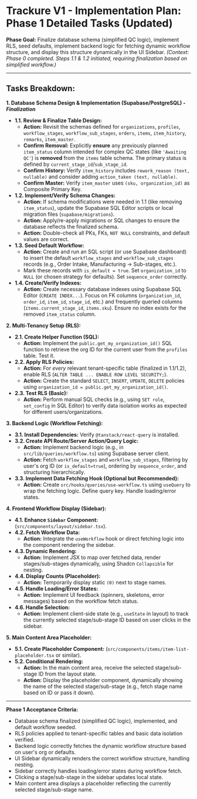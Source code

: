 # Trackure V1 - Implementation Plan: Phase 1 Detailed Tasks (Updated)

**Phase Goal:** Finalize database schema (simplified QC logic), implement RLS, seed defaults, implement backend logic for fetching dynamic workflow structure, and display this structure dynamically in the UI Sidebar.
_(Context: Phase 0 completed. Steps 1.1 & 1.2 initiated, requiring finalization based on simplified workflow.)_

---

## Tasks Breakdown:

**1. Database Schema Design & Implementation (Supabase/PostgreSQL) - _Finalization_**

- **1.1. Review & Finalize Table Design:**
  - **Action:** Revisit the schemas defined for `organizations`, `profiles`, `workflow_stages`, `workflow_sub_stages`, `orders`, `items`, `item_history`, `remarks`, `item_master`.
  - **Confirm Removal:** Explicitly **ensure** any previously planned `item_status` column intended for complex QC states (like `'Awaiting QC'`) is **removed** from the `items` table schema. The primary status is defined by `current_stage_id`/`sub_stage_id`.
  - **Confirm History:** Verify `item_history` includes `rework_reason (text, nullable)` and consider adding `action_taken (text, nullable)`.
  - **Confirm Master:** Verify `item_master` uses `(sku, organization_id)` as Composite Primary Key.
- **1.2. Implement/Verify Schema Changes:**
  - **Action:** If schema modifications were needed in 1.1 (like removing `item_status`), update the Supabase SQL Editor scripts or local migration files (`supabase/migrations`).
  - **Action:** Apply/re-apply migrations or SQL changes to ensure the database reflects the finalized schema.
  - **Action:** Double-check all PKs, FKs, `NOT NULL` constraints, and default values are correct.
- **1.3. Seed Default Workflow:**
  - **Action:** Create and run an SQL script (or use Supabase dashboard) to insert the default `workflow_stages` and `workflow_sub_stages` records (e.g., Order Intake, Manufacturing -> Sub-stages, etc.).
  - Mark these records with `is_default = true`. Set `organization_id` to `NULL` (or chosen strategy for defaults). Set `sequence_order` correctly.
- **1.4. Create/Verify Indexes:**
  - **Action:** Create necessary database indexes using Supabase SQL Editor (`CREATE INDEX...`). Focus on FK columns (`organization_id`, `order_id`, `item_id`, `stage_id`, etc.) and frequently queried columns (`items.current_stage_id`, `items.sku`). Ensure no index exists for the removed `item_status` column.

**2. Multi-Tenancy Setup (RLS):**

- **2.1. Create Helper Function (SQL):**
  - **Action:** Implement the `public.get_my_organization_id()` SQL function to retrieve the org ID for the current user from the `profiles` table. Test it.
- **2.2. Apply RLS Policies:**
  - **Action:** For _every_ relevant tenant-specific table (finalized in 1.1/1.2), enable RLS (`ALTER TABLE ... ENABLE ROW LEVEL SECURITY;`).
  - **Action:** Create the standard `SELECT`, `INSERT`, `UPDATE`, `DELETE` policies using `organization_id = public.get_my_organization_id()`.
- **2.3. Test RLS (Basic):**
  - **Action:** Perform manual SQL checks (e.g., using `SET role`, `set_config` in SQL Editor) to verify data isolation works as expected for different users/organizations.

**3. Backend Logic (Workflow Fetching):**

- **3.1. Install Dependencies:** Verify `@tanstack/react-query` is installed.
- **3.2. Create API Route/Server Action/Query Logic:**
  - **Action:** Implement backend logic (e.g., in `src/lib/queries/workflow.ts`) using Supabase server client.
  - **Action:** Fetch `workflow_stages` and `workflow_sub_stages`, filtering by user's org ID (or `is_default=true`), ordering by `sequence_order`, and structuring hierarchically.
- **3.3. Implement Data Fetching Hook (Optional but Recommended):**
  - **Action:** Create `src/hooks/queries/use-workflow.ts` using `useQuery` to wrap the fetching logic. Define query key. Handle loading/error states.

**4. Frontend Workflow Display (Sidebar):**

- **4.1. Enhance `Sidebar` Component:** (`src/components/layout/sidebar.tsx`).
- **4.2. Fetch Workflow Data:**
  - **Action:** Integrate the `useWorkflow` hook or direct fetching logic into the component rendering the sidebar.
- **4.3. Dynamic Rendering:**
  - **Action:** Implement JSX to map over fetched data, render stages/sub-stages dynamically, using Shadcn `Collapsible` for nesting.
- **4.4. Display Counts (Placeholder):**
  - **Action:** Temporarily display static `(0)` next to stage names.
- **4.5. Handle Loading/Error States:**
  - **Action:** Implement UI feedback (spinners, skeletons, error messages) based on the workflow fetch status.
- **4.6. Handle Selection:**
  - **Action:** Implement client-side state (e.g., `useState` in layout) to track the currently selected stage/sub-stage ID based on user clicks in the sidebar.

**5. Main Content Area Placeholder:**

- **5.1. Create Placeholder Component:** (`src/components/items/item-list-placeholder.tsx` or similar).
- **5.2. Conditional Rendering:**
  - **Action:** In the main content area, receive the selected stage/sub-stage ID from the layout state.
  - **Action:** Display the placeholder component, dynamically showing the name of the selected stage/sub-stage (e.g., fetch stage name based on ID or pass it down).

---

**Phase 1 Acceptance Criteria:**

- Database schema finalized (simplified QC logic), implemented, and default workflow seeded.
- RLS policies applied to tenant-specific tables and basic data isolation verified.
- Backend logic correctly fetches the dynamic workflow structure based on user's org or defaults.
- UI Sidebar dynamically renders the correct workflow structure, handling nesting.
- Sidebar correctly handles loading/error states during workflow fetch.
- Clicking a stage/sub-stage in the sidebar updates local state.
- Main content area displays a placeholder reflecting the currently selected stage/sub-stage name.
